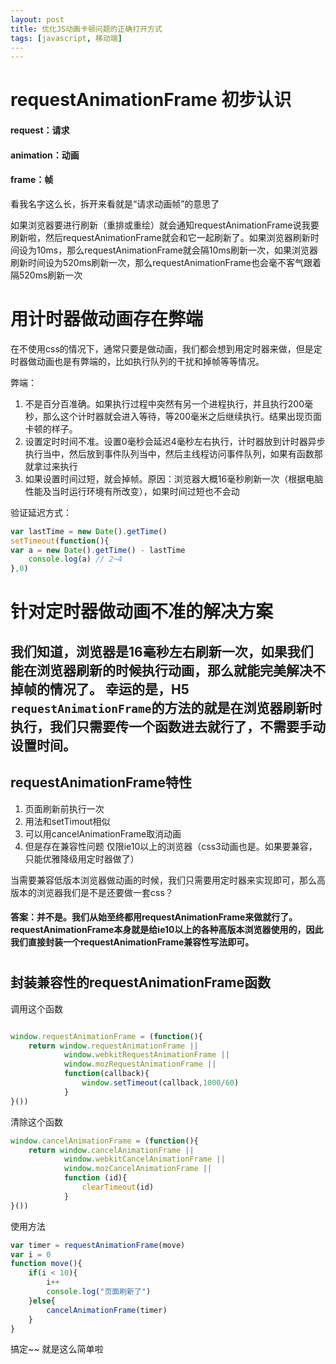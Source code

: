 ```yaml
---
layout: post
title: 优化JS动画卡顿问题的正确打开方式 
tags: [javascript, 移动端]
​---
---
```




# requestAnimationFrame 初步认识

#### request：请求
#### animation：动画
#### frame：帧
看我名字这么长，拆开来看就是“请求动画帧”的意思了

如果浏览器要进行刷新（重排或重绘）就会通知requestAnimationFrame说我要刷新啦，然后requestAnimationFrame就会和它一起刷新了。如果浏览器刷新时间设为10ms，那么requestAnimationFrame就会隔10ms刷新一次，如果浏览器刷新时间设为520ms刷新一次，那么requestAnimationFrame也会毫不客气跟着隔520ms刷新一次

#

# 用计时器做动画存在弊端
在不使用css的情况下，通常只要是做动画，我们都会想到用定时器来做，但是定时器做动画也是有弊端的，比如执行队列的干扰和掉帧等等情况。

弊端：
1. 不是百分百准确。如果执行过程中突然有另一个进程执行，并且执行200毫秒，那么这个计时器就会进入等待，等200毫米之后继续执行。结果出现页面卡顿的样子。
2. 设置定时时间不准。设置0毫秒会延迟4毫秒左右执行，计时器放到计时器异步执行当中，然后放到事件队列当中，然后主线程访问事件队列，如果有函数那就拿过来执行
3. 如果设置时间过短，就会掉帧。原因：浏览器大概16毫秒刷新一次（根据电脑性能及当时运行环境有所改变），如果时间过短也不会动

验证延迟方式：
```javascript
var lastTime = new Date().getTime()
setTimeout(function(){
var a = new Date().getTime() - lastTime
    console.log(a) // 2~4
},0)

```
#
# 针对定时器做动画不准的解决方案

我们知道，浏览器是16毫秒左右刷新一次，如果我们能在浏览器刷新的时候执行动画，那么就能完美解决不掉帧的情况了。
幸运的是，H5 ```requestAnimationFrame```的方法的就是在浏览器刷新时执行，我们只需要传一个函数进去就行了，不需要手动设置时间。
---

## requestAnimationFrame特性

1. 页面刷新前执行一次
2. 用法和setTimout相似
3. 可以用cancelAnimationFrame取消动画
4. 但是存在兼容性问题 仅限ie10以上的浏览器（css3动画也是。如果要兼容，只能优雅降级用定时器做了）


当需要兼容低版本浏览器做动画的时候，我们只需要用定时器来实现即可，那么高版本的浏览器我们是不是还要做一套css？
#### 答案：并不是。我们从始至终都用requestAnimationFrame来做就行了。requestAnimationFrame本身就是给ie10以上的各种高版本浏览器使用的，因此我们直接封装一个requestAnimationFrame兼容性写法即可。

#

## 封装兼容性的requestAnimationFrame函数


调用这个函数
```javascript

window.requestAnimationFrame = (function(){
    return window.requestAnimationFrame ||
            window.webkitRequestAnimationFrame ||
            window.mozRequestAnimationFrame ||
            function(callback){
                window.setTimeout(callback,1000/60)
            }
}())

```

清除这个函数

```javascript
window.cancelAnimationFrame = (function(){
    return window.cancelAnimationFrame ||
            window.webkitCancelAnimationFrame ||
            window.mozCancelAnimationFrame ||
            function (id){
                clearTimeout(id)
            }
}())
```
使用方法
```javascript
var timer = requestAnimationFrame(move)
var i = 0
function move(){
    if(i < 10){
        i++
        console.log("页面刷新了")
    }else{
        cancelAnimationFrame(timer)
    }
}
```
搞定~~ 就是这么简单啦 